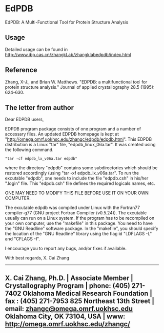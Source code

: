# EdPDB
EdPDB: A Multi-Functional Tool for Protein Structure Analysis

## Usage
Detailed usage can be found in http://www.ibp.cas.cn/zhangkLab/zhangklabedpdb/index.html

## Reference
Zhang, X-J., and Brian W. Matthews. "EDPDB: a multifunctional tool for protein structure analysis." Journal of applied crystallography 28.5 (1995): 624-630.

## The letter from author
Dear EDPDB users,

EDPDB program package consists of one program and a number of accessary files. An updated EDPDB homepage is kept at "http://omega.omrf.uokhsc.edu/zhangc/edpdb/edpdb.html".
This EDPDB distribution is a Linux "tar" file, "edpdb_linux_06a.tar". It was created using the following command.

```
"tar -cf edpdb_lx_v06a.tar edpdb"
```

where the directory "edpdb" contains some subdirectories which should be restored accordingly (using "tar -xf edpdb_lx_v06a.tar". To run the excutable "edpdb", one needs to include the file 
"edpdb.csh" in his/her ".login" file.  This "edpdb.csh" file defines the required logicals names, etc.

ONE MAY NEED TO MODIFY THIS FILE BEFORE USE IT ON YOUR OWN COMPUTER.

The excutable edpdb was compiled under Linux with the Fortran77 compiler-g77 (GNU project Fortran Compiler (v0.5.24)). 
The excutable usually can run on a Linux system. If the program has to be recompiled on your own computer, use the "makefile" in this package. You need to have the "GNU Readline" software package. In the "makefile", you should specify the location of the "GNU Readline" library using the flag id "LDFLAGS -L" and "CFLAGS -I".

I encourage you to report any bugs, and/or fixes if available.

With best regards,
X. Cai Zhang



-----------------------------------------------------------------------------
X. Cai Zhang,  Ph.D.                 |
Associate Member                     |
Crystallography Program              | phone: (405) 271-7402
Oklahoma Medical Research Foundation | fax  : (405) 271-7953
825 Northeast 13th Street            | email: zhangc@omega.omrf.uokhsc.edu
Oklahoma City, OK 73104, USA         | www:   http://omega.omrf.uokhsc.edu/zhangc/
-----------------------------------------------------------------------------


